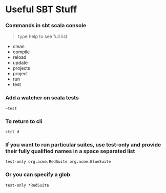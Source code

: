 # Useful SBT Stuff

### Commands in sbt scala console 
> type help to see full list

- clean
- compile
- reload
- update
- projects
- project
- run
- test

### Add a watcher on scala tests
```
~test
```

### To return to cli
```
ctrl d
```

### If you want to run particular suites, use test-only and provide their fully qualified names in a space separated list
```
test-only org.acme.RedSuite org.acme.BlueSuite
```

### Or you can specify a glob
```
test-only *RedSuite
```